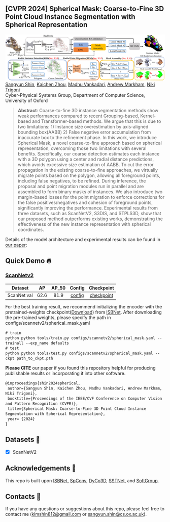## [CVPR 2024] Spherical Mask: Coarse-to-Fine 3D Point Cloud Instance Segmentation with Spherical Representation 

<a href="https://arxiv.org/abs/2312.11269"><img src=docs/sph_mask.jpeg></a>
[Sangyun Shin](https://www.cs.ox.ac.uk/people/sangyun.shin/),
[Kaichen Zhou](https://www.cs.ox.ac.uk/people/kaichen.zhou/),
[Madhu Vankadari](https://madhubabuv.github.io/),
[Andrew Markham](https://www.cs.ox.ac.uk/people/andrew.markham/),
[Niki Trigoni](https://www.cs.ox.ac.uk/people/niki.trigoni/)<br>
Cyber-Physical Systems Group, Department of Computer Science, University of Oxford
> **Abstract**: 
Coarse-to-fine 3D instance segmentation methods show weak performances compared to recent Grouping-based, Kernel-based and Transformer-based methods. We argue that this is due to two limitations: 1) Instance size overestimation by axis-aligned bounding box(AABB) 2) False negative error accumulation from inaccurate box to the refinement phase. In this work, we introduce Spherical Mask, a novel coarse-to-fine approach based on spherical representation, overcoming those two limitations with several benefits. Specifically, our coarse detection estimates each instance with a 3D polygon using a center and radial distance predictions, which avoids excessive size estimation of AABB. To cut the error propagation in the existing coarse-to-fine approaches, we virtually migrate points based on the polygon, allowing all foreground points, including false negatives, to be refined. 
During inference, the proposal and point migration modules run in parallel and are assembled to form binary masks of instances. We also introduce two margin-based losses for the point migration to enforce corrections for the false positives/negatives and cohesion of foreground points, significantly improving the performance. Experimental results from three datasets, such as ScanNetV2, S3DIS, and STPLS3D, show that our proposed method outperforms existing works, demonstrating the effectiveness of the new instance representation with spherical coordinates.


Details of the model architecture and experimental results can be found in [our paper](https://arxiv.org/abs/2312.11269):

## Quick Demo :fire:

### [ScanNetv2](https://kaldir.vc.in.tum.de/scannet_benchmark/semantic_instance_3d?metric=ap)

| Dataset | AP | AP_50 | Config | Checkpoint
|:-:|:-:|:-:|:-:|:-:|
| ScanNet val | 62.6 | 81.9 | [config](configs/scannetv2/spherical_mask.yaml) | [checkpoint](https://drive.google.com/file/d/1WJtBr3nxaCaGCA_z1_dpu9bISnPAoxoL/view?usp=drive_link)

For the best training result, we recommend initializing the encoder with the pretrained-weights checkpoint([Download](https://drive.google.com/file/d/1TXGV-lVmmw94AJkqo6_Ms8wO5aVKhFdz/view?usp=drive_link)) from [ISBNet](https://arxiv.org/abs/2303.00246). 
After downloading the pre-trained weights, please specify the path in configs/scannetv2/spherical_mask.yaml
```shell
# train 
python python tools/train.py configs/scannetv2/spherical_mask.yaml --trainall --exp_name defaults
# test
python python tools/test.py configs/scannetv2/spherical_mask.yaml --ckpt path_to_ckpt.pth
```

**Please CITE** our paper if you found this repository helpful for producing publishable results or incorporating it into other software.
```bibtext
@inproceedings{shin2024spherical,
 author={Sangyun Shin, Kaichen Zhou, Madhu Vankadari, Andrew Markham, Niki Trigoni},
 booktitle={Proceedings of the IEEE/CVF Conference on Computer Vision and Pattern Recognition (CVPR)},
 title={Spherical Mask: Coarse-to-Fine 3D Point Cloud Instance Segmentation with Spherical Representation},
 year= {2024}
}
```

## Datasets :floppy_disk:

- [x] ScanNetV2

## Acknowledgements :clap:
This repo is built upon [ISBNet](https://github.com/VinAIResearch/ISBNet), [SpConv](https://github.com/traveller59/spconv), [DyCo3D](https://github.com/aim-uofa/DyCo3D), [SSTNet](https://github.com/Gorilla-Lab-SCUT/SSTNet), and [SoftGroup](https://github.com/thangvubk/SoftGroup). 

## Contacts :email:
If you have any questions or suggestions about this repo, please feel free to contact me (kimshin812@gmail.com or sangyun.shin@cs.ox.ac.uk).
